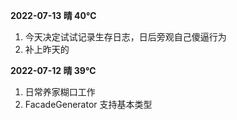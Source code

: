 
**2022-07-13 晴 40℃**

1. 今天决定试试记录生存日志，日后旁观自己傻逼行为
2. 补上昨天的

**2022-07-12 晴 39℃**

1. 日常养家糊口工作
2. FacadeGenerator 支持基本类型